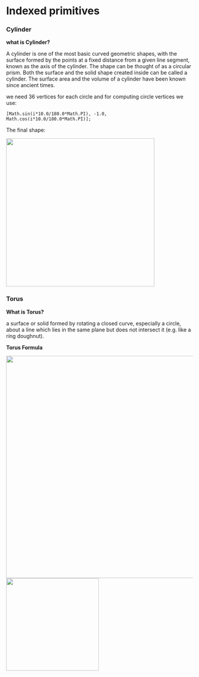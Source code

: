 # Indexed primitives

### Cylinder 

**what is Cylinder?**

A cylinder is one of the most basic curved geometric shapes, with the surface formed by the points at a fixed distance from a given line segment, known as the axis of the cylinder. The shape can be thought of as a circular prism. Both the surface and the solid shape created inside can be called a cylinder. The surface area and the volume of a cylinder have been known since ancient times.

we need 36 vertices for each circle and for computing circle vertices we use:


```[Math.sin(i*10.0/180.0*Math.PI), -1.0, Math.cos(i*10.0/180.0*Math.PI)];```

The final shape: 

<img width="400" src="./img/Cylinder.png">

### Torus

**What is Torus?**

a surface or solid formed by rotating a closed curve, especially a circle, about a line which lies in the same plane but does not intersect it (e.g. like a ring doughnut).

**Torus Formula**

<p float="left">
    <img width="600" src="./img/TorusFormula.png">
    <img width="250" src="./img/Torus.png">
</p>
